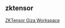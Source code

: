 ## zktensor

[ZKTensor Giza Workspace](https://actions-server-agi-dblzzhtf5q-ew.a.run.app/dashboard)
